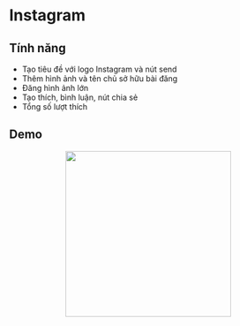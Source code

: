 # Instagram

## Tính năng 
- Tạo tiêu đề với logo Instagram và nút send
- Thêm hình ảnh và tên chủ sở hữu bài đăng 
- Đăng hình ảnh lớn
- Tạo thích, bình luận, nút chia sẻ 
- Tổng số lượt thích

## Demo

<p align="center">
<img src="./src/assets/Instagram.gif" width="300">
</p>